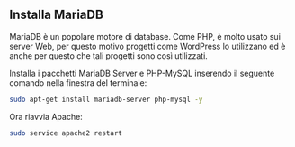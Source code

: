 ## Installa MariaDB

MariaDB è un popolare motore di database. Come PHP, è molto usato sui server Web, per questo motivo progetti come WordPress lo utilizzano ed è anche per questo che tali progetti sono così utilizzati.

Installa i pacchetti MariaDB Server e PHP-MySQL inserendo il seguente comando nella finestra del terminale:

```bash
sudo apt-get install mariadb-server php-mysql -y
```

Ora riavvia Apache:

```bash
sudo service apache2 restart
```
